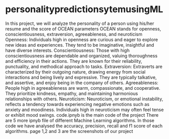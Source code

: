 # personalitypredictionsytemusingML
In this project, we will analyze the personality of a person using his/her resume and the score of OCEAN parameters
OCEAN stands for openness, conscientiousness, extraversion, agreeableness, and neuroticism
Openness: Individuals high in openness are curious and eager to explore new ideas and experiences. They tend to be imaginative, insightful and have diverse interests.
Conscientiousness: Those with high conscientiousness are dependable and organized, valuing thoroughness and efficiency in their actions. They are known for their reliability, punctuality, and methodical approach to tasks.
Extraversion: Extraverts are characterized by their outgoing nature, drawing energy from social interactions and being lively and expressive. They are typically talkative, and assertive, and enjoy being in the company of others.
Agreeableness: People high in agreeableness are warm, compassionate, and cooperative. They prioritize kindness, empathy, and maintaining harmonious relationships with others.
Neuroticism: Neuroticism, or emotional instability, reflects a tendency towards experiencing negative emotions such as anxiety and moodiness. Individuals high in neuroticism may often feel tense or exhibit mood swings.
code.ipnyb is the main code of the project 
There are 5 more ipnyb file of different Machine Learning algorithms. In those code we have analysed the accuracy, precision, recall and f1 score of each algorithms. 
page 1,2 and 3 are the screenshots of our project
